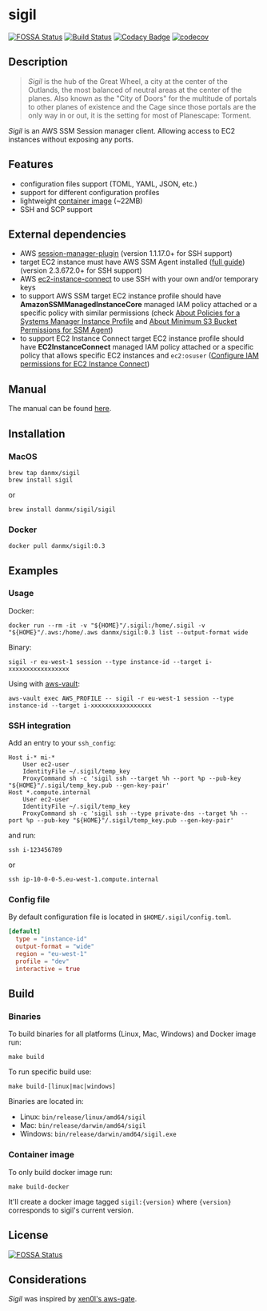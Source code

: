# sigil

[![FOSSA Status](https://app.fossa.io/api/projects/git%2Bgithub.com%2Fdanmx%2Fsigil.svg?type=shield)](https://app.fossa.io/projects/git%2Bgithub.com%2Fdanmx%2Fsigil?ref=badge_shield)
[![Build Status](https://cloud.drone.io/api/badges/danmx/sigil/status.svg)](https://cloud.drone.io/danmx/sigil)
[![Codacy Badge](https://api.codacy.com/project/badge/Grade/b4725f567cbf46a493a5436ee698b571)](https://www.codacy.com/app/danmx/sigil?utm_source=github.com&amp;utm_medium=referral&amp;utm_content=danmx/sigil&amp;utm_campaign=Badge_Grade)
[![codecov](https://codecov.io/gh/danmx/sigil/branch/master/graph/badge.svg)](https://codecov.io/gh/danmx/sigil)

## Description

> *Sigil* is the hub of the Great Wheel, a city at the center of the Outlands, the most balanced of neutral areas at the center of the planes. Also known as the "City of Doors" for the multitude of portals to other planes of existence and the Cage since those portals are the only way in or out, it is the setting for most of Planescape: Torment.

*Sigil* is an AWS SSM Session manager client. Allowing access to EC2 instances without exposing any ports.

## Features

- configuration files support (TOML, YAML, JSON, etc.)
- support for different configuration profiles
- lightweight [container image](https://hub.docker.com/r/danmx/sigil) (~22MB)
- SSH and SCP support

## External dependencies

- AWS [session-manager-plugin](https://docs.aws.amazon.com/systems-manager/latest/userguide/session-manager-working-with-install-plugin.html) (version 1.1.17.0+ for SSH support)
- target EC2 instance must have AWS SSM Agent installed ([full guide](https://docs.aws.amazon.com/systems-manager/latest/userguide/ssm-agent.html)) (version 2.3.672.0+ for SSH support)
- AWS [ec2-instance-connect](https://docs.aws.amazon.com/AWSEC2/latest/UserGuide/ec2-instance-connect-set-up.html) to use SSH with your own and/or temporary keys
- to support AWS SSM target EC2 instance profile should have **AmazonSSMManagedInstanceCore** managed IAM policy attached
  or a specific policy with similar permissions (check [About Policies for a Systems Manager Instance Profile](https://docs.aws.amazon.com/systems-manager/latest/userguide/setup-instance-profile.html) and [About Minimum S3 Bucket Permissions for SSM Agent](https://docs.aws.amazon.com/systems-manager/latest/userguide/ssm-agent-minimum-s3-permissions.html))
- to support EC2 Instance Connect target EC2 instance profile should have **EC2InstanceConnect** managed IAM policy attached or a specific policy that allows specific EC2 instances and `ec2:osuser` ([Configure IAM permissions for EC2 Instance Connect](https://docs.aws.amazon.com/AWSEC2/latest/UserGuide/ec2-instance-connect-set-up.html#ec2-instance-connect-configure-IAM-role))

## Manual

The manual can be found [here](doc/sigil.md).

## Installation

### MacOS

```shell
brew tap danmx/sigil
brew install sigil
```

or

```shell
brew install danmx/sigil/sigil
```

### Docker

```shell
docker pull danmx/sigil:0.3
```

## Examples

### Usage

Docker:

```shell
docker run --rm -it -v "${HOME}"/.sigil:/home/.sigil -v "${HOME}"/.aws:/home/.aws danmx/sigil:0.3 list --output-format wide
```

Binary:

```shell
sigil -r eu-west-1 session --type instance-id --target i-xxxxxxxxxxxxxxxxx
```

Using with [aws-vault](https://github.com/99designs/aws-vault):

```shell
aws-vault exec AWS_PROFILE -- sigil -r eu-west-1 session --type instance-id --target i-xxxxxxxxxxxxxxxxx
```

### SSH integration

Add an entry to your `ssh_config`:

```ssh_config
Host i-* mi-*
    User ec2-user
    IdentityFile ~/.sigil/temp_key
    ProxyCommand sh -c 'sigil ssh --target %h --port %p --pub-key "${HOME}"/.sigil/temp_key.pub --gen-key-pair'
Host *.compute.internal
    User ec2-user
    IdentityFile ~/.sigil/temp_key
    ProxyCommand sh -c 'sigil ssh --type private-dns --target %h --port %p --pub-key "${HOME}"/.sigil/temp_key.pub --gen-key-pair'
```

and run:

```shell
ssh i-123456789
```

or

```shell
ssh ip-10-0-0-5.eu-west-1.compute.internal
```

### Config file

By default configuration file is located in `$HOME/.sigil/config.toml`.

```toml
[default]
  type = "instance-id"
  output-format = "wide"
  region = "eu-west-1"
  profile = "dev"
  interactive = true
```

## Build

### Binaries

To build binaries for all platforms (Linux, Mac, Windows) and Docker image run:

```shell
make build
```

To run specific build use:

```shell
make build-[linux|mac|windows]
```

Binaries are located in:

- Linux: `bin/release/linux/amd64/sigil`
- Mac: `bin/release/darwin/amd64/sigil`
- Windows: `bin/release/darwin/amd64/sigil.exe`

### Container image

To only build docker image run:

```shell
make build-docker
```

It'll create a docker image tagged `sigil:{version}` where `{version}` corresponds to sigil's current version.

## License

[![FOSSA Status](https://app.fossa.io/api/projects/git%2Bgithub.com%2Fdanmx%2Fsigil.svg?type=large)](https://app.fossa.io/projects/git%2Bgithub.com%2Fdanmx%2Fsigil?ref=badge_large)

## Considerations

*Sigil* was inspired by [xen0l's aws-gate](https://github.com/xen0l/aws-gate).
